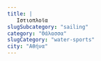 ```yaml
---
title: |
   Ιστιοπλοϊα
slugSubcategory: "sailing"
category: "Θάλασσα"
slugCategory: "water-sports"
city: "Αθήνα"
---
```


